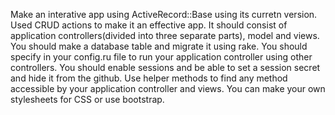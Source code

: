 Make an interative app using ActiveRecord::Base using its curretn version.
Used CRUD actions to make it an effective app.
It should consist of application controllers(divided into three separate parts), model and views. 
You should make a database table and migrate it using rake.
You should specify in your config.ru file to run your application controller using other controllers.
You should enable sessions and be able to set a session secret and hide it from the github.
Use helper methods to find any method accessible by your application controller and views.
You can make your own stylesheets for CSS or use bootstrap.


